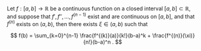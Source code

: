 Let $f: [a, b]\to\mathbb R$ be a continuous function on a closed interval 
$[a, b]\subset\mathbb R$, and suppose that $f', f'', \ldots, f^{(n-1)}$ exist
and are continuous on $[a, b]$, and that $f^{(n)}$ exists on $(a, b)$, then 
there exists $\xi\in (a, b)$ such that

$$
f(b) = \sum_{k=0}^{n-1} \frac{f^{(k)}(a)}{k!}(b-a)^k + 
\frac{f^{(n)}(\xi)}{n!}(b-a)^n .
$$
